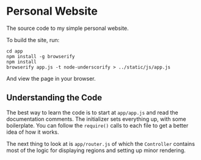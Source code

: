 Personal Website
================

The source code to my simple personal website.

To build the site, run:
```
cd app
npm install -g browserify
npm install
browserify app.js -t node-underscorify > ../static/js/app.js
```

And view the page in your browser.


Understanding the Code
-----------------------

The best way to learn the code is to start at `app/app.js` and read the documentation comments.
The initializer sets everything up, with some boilerplate. You can follow the `require()` calls
to each file to get a better idea of how it works.

The next thing to look at is `app/router.js` of which the `Controller` contains most of the logic
for displaying regions and setting up minor rendering.
